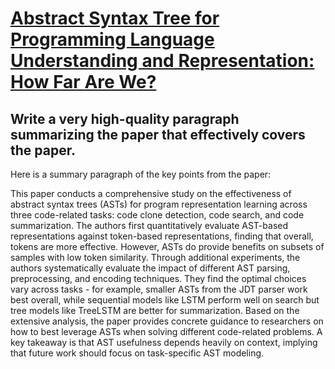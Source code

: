 # [Abstract Syntax Tree for Programming Language Understanding and   Representation: How Far Are We?](https://arxiv.org/abs/2312.00413)

## Write a very high-quality paragraph summarizing the paper that effectively covers the paper.

 Here is a summary paragraph of the key points from the paper:

This paper conducts a comprehensive study on the effectiveness of abstract syntax trees (ASTs) for program representation learning across three code-related tasks: code clone detection, code search, and code summarization. The authors first quantitatively evaluate AST-based representations against token-based representations, finding that overall, tokens are more effective. However, ASTs do provide benefits on subsets of samples with low token similarity. Through additional experiments, the authors systematically evaluate the impact of different AST parsing, preprocessing, and encoding techniques. They find the optimal choices vary across tasks - for example, smaller ASTs from the JDT parser work best overall, while sequential models like LSTM perform well on search but tree models like TreeLSTM are better for summarization. Based on the extensive analysis, the paper provides concrete guidance to researchers on how to best leverage ASTs when solving different code-related problems. A key takeaway is that AST usefulness depends heavily on context, implying that future work should focus on task-specific AST modeling.
